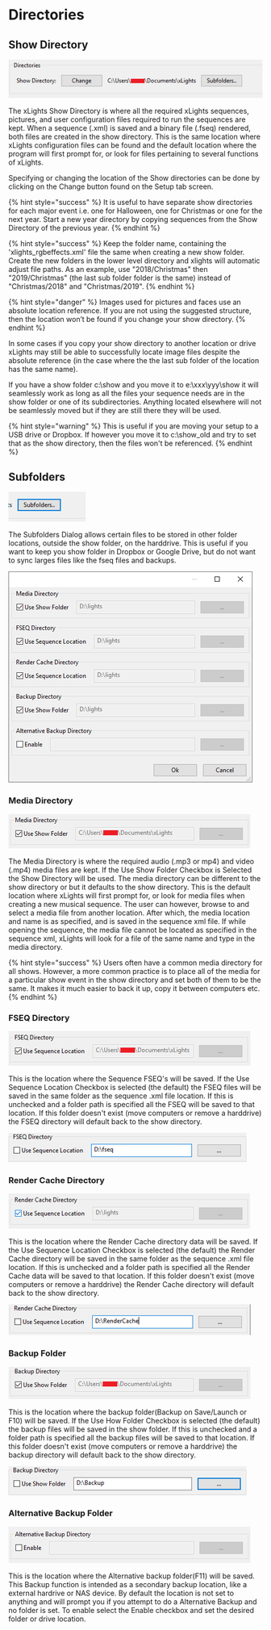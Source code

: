 # Directories

## **Show** Directory

![](../../.gitbook/assets/image%20%28654%29.png)

The xLights Show Directory is where all the required xLights sequences, pictures, and user configuration files required to run the sequences are kept. When a sequence \(.xml\) is saved and a binary file \(.fseq\) rendered, both files are created in the show directory.  This is the same location where xLights configuration files can be found and the default location where the program will first prompt for, or look for files pertaining to several functions of xLights.

Specifying or changing the location of the Show directories can be done by clicking on the Change button found on the Setup tab screen. 

{% hint style="success" %}
It is useful to have separate show directories for each major event i.e. one for Halloween, one for Christmas or one for the next year. Start a new year directory by copying sequences from the Show Directory of the previous year.
{% endhint %}

{% hint style="success" %}
Keep the folder name, containing the 'xlights\_rgbeffects.xml' file the same when creating a new show folder. Create the new folders in the lower level directory and xlights will automatic adjust file paths. As an example, use "2018/Christmas" then "2019/Christmas"  \(the last sub folder folder is the same\) instead of "Christmas/2018" and "Christmas/2019". 
{% endhint %}

{% hint style="danger" %}
Images used for pictures and faces use an absolute location reference. If you are not using the suggested structure, then the location won’t be found if you change your show directory.
{% endhint %}

In some cases if you copy your show directory to another location or drive xLights may still be able to successfully locate image files despite the absolute reference \(in the case where the the last sub folder of the location has the same name\).

If you have a show folder c:\show and you move it to e:\xxx\yyy\show it will seamlessly work as long as all the files your sequence needs are in the show folder or one of its subdirectories. Anything located elsewhere will not be seamlessly moved but if they are still there they will be used.

{% hint style="warning" %}
This is useful if you are moving your setup to a USB drive or Dropbox.  If however you move it to c:\show\_old and try to set that as the show directory, then the files won't be referenced.
{% endhint %}

## Subfolders

![Subfolders Button](../../.gitbook/assets/image%20%28336%29.png)

The Subfolders Dialog allows certain files to be stored in other folder locations, outside the show folder, on the harddrive. This is useful if you want to keep you show folder in Dropbox or Google Drive, but do not want to sync larges files like the fseq files and backups.

![Subfolders Select Dialog](../../.gitbook/assets/image%20%28422%29.png)

### **Media Directory**

![](../../.gitbook/assets/image%20%2834%29.png)

The Media Directory is where the required audio \(.mp3 or mp4\) and video \(.mp4\) media files are kept. If the Use Show Folder Checkbox is Selected the Show Directory will be used.  The media directory can be different to the show directory or but it defaults to the show directory. This is the default location where xLights will first prompt for, or look for media files when creating a new musical sequence.  The user can however, browse to and select a media file from another location. After which, the media location and name is as specified, and is saved in the sequence xml file. If while opening the sequence, the media file cannot be located as specified in the sequence xml, xLights will look for a file of the same name and type in the media directory.

{% hint style="success" %}
Users often have a common media directory for all shows. However, a more common practice is to place all of the media for a particular show event in the show directory and set both of them to be the same. It makes it much easier to back it up, copy it between computers etc.
{% endhint %}

### FSEQ **Directory**

![](../../.gitbook/assets/image%20%28178%29.png)

This is the location where the Sequence FSEQ's will be saved. If the Use Sequence Location Checkbox is selected \(the default\) the FSEQ files will be saved in the same folder as the sequence .xml file location. If this is unchecked and a folder path is specified all the FSEQ will be saved to that location. If this folder doesn't exist \(move computers or remove a harddrive\) the FSEQ directory will default back to the show directory.

![](../../.gitbook/assets/image%20%28742%29.png)

### **Render Cache** **Directory**

![](../../.gitbook/assets/image%20%28103%29.png)

This is the location where the Render Cache directory data will be saved. If the Use Sequence Location Checkbox is selected \(the default\) the Render Cache directory will be saved in the same folder as the sequence .xml file location. If this is unchecked and a folder path is specified all the Render Cache data will be saved to that location. If this folder doesn't exist \(move computers or remove a harddrive\) the Render Cache directory will default back to the show directory.

![](../../.gitbook/assets/image%20%28382%29.png)

### **Backup Folder**

![](../../.gitbook/assets/image%20%28656%29.png)

This is the location where the backup folder\(Backup on Save/Launch or F10\) will be saved. If the Use How Folder Checkbox is selected \(the default\) the backup files will be saved in the show folder. If this is unchecked and a folder path is specified all the backup files will be saved to that location. If this folder doesn't exist \(move computers or remove a harddrive\) the backup directory will default back to the show directory.

![](../../.gitbook/assets/image%20%2844%29.png)

### **Alternative Backup Folder**

![](../../.gitbook/assets/image%20%28269%29.png)

This is the location where the Alternative backup folder\(F11\) will be saved. This Backup function is intended as a secondary backup location, like a external hardrive or NAS device. By default the location is not set to anything and will prompt you if you attempt to do a Alternative Backup and no folder is set. To enable select the Enable checkbox and set the desired folder or drive location.

